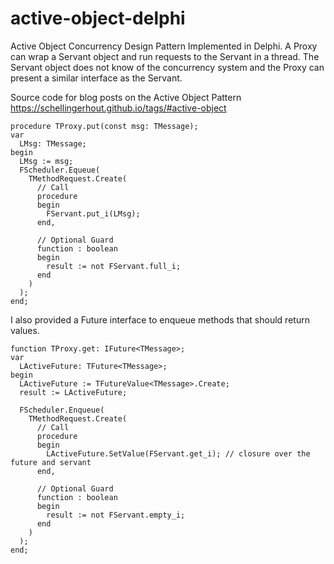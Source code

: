 # active-object-delphi
Active Object Concurrency Design Pattern Implemented in Delphi. A Proxy can wrap a Servant object and run requests to the Servant in a thread. The Servant object does not know of the concurrency system and the Proxy can present a similar interface as the Servant. 

Source code for blog posts on the Active Object Pattern
https://schellingerhout.github.io/tags/#active-object

```
procedure TProxy.put(const msg: TMessage);
var
  LMsg: TMessage;
begin
  LMsg := msg;
  FScheduler.Equeue(
    TMethodRequest.Create(
      // Call
      procedure
      begin
        FServant.put_i(LMsg);
      end,

      // Optional Guard
      function : boolean
      begin
        result := not FServant.full_i;
      end
    )
  );
end;
```

I also provided a Future interface to enqueue methods that should return values.

```
function TProxy.get: IFuture<TMessage>;
var
  LActiveFuture: TFuture<TMessage>;
begin
  LActiveFuture := TFutureValue<TMessage>.Create;
  result := LActiveFuture;

  FScheduler.Enqueue(
    TMethodRequest.Create(
      // Call
      procedure
      begin
        LActiveFuture.SetValue(FServant.get_i); // closure over the future and servant
      end,

      // Optional Guard
      function : boolean
      begin
        result := not FServant.empty_i;
      end
    )
  );
end;
```


